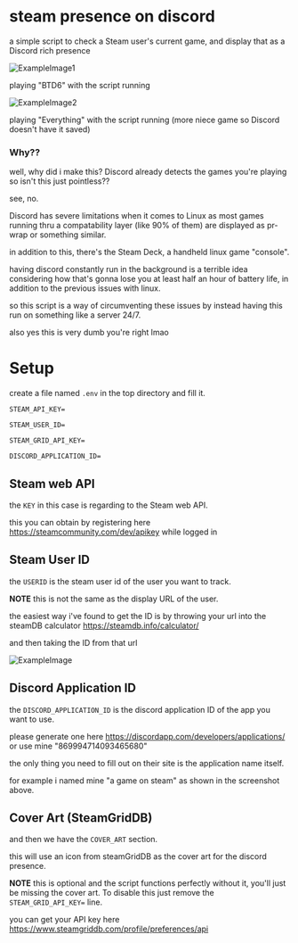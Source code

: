 # steam presence on discord

a simple script to check a Steam user's current game, and display that as a Discord rich presence

![ExampleImage1](readmeimages/example1.png)

playing "BTD6" with the script running 

![ExampleImage2](readmeimages/example2.png)

playing "Everything" with the script running (more niece game so Discord doesn't have it saved)

### Why??
well, why did i make this? Discord already detects the games you're playing so isn't this just pointless??

see, no.

Discord has severe limitations when it comes to Linux as most games running thru a compatability layer (like 90% of them) are displayed as pr-wrap or something similar.

in addition to this, there's the Steam Deck, a handheld linux game "console".

having discord constantly run in the background is a terrible idea considering how that's gonna lose you at least half an hour of battery life, in addition to the previous issues with linux.

so this script is a way of circumventing these issues by instead having this run on something like a server 24/7.

also yes this is very dumb you're right lmao

# Setup
create a file named `.env` in the top directory and fill it.
 
```
STEAM_API_KEY=

STEAM_USER_ID=

STEAM_GRID_API_KEY=

DISCORD_APPLICATION_ID=
```
## Steam web API
the `KEY` in this case is regarding to the Steam web API.

this you can obtain by registering here https://steamcommunity.com/dev/apikey while logged in

## Steam User ID
the `USERID` is the steam user id of the user you want to track.

**NOTE** this is not the same as the display URL of the user.

the easiest way i've found to get the ID is by throwing your url into the steamDB calculator https://steamdb.info/calculator/

and then taking the ID from that url

![ExampleImage](readmeimages/steamDB.png)

## Discord Application ID
the `DISCORD_APPLICATION_ID` is the discord application ID of the app you want to use.

please generate one here https://discordapp.com/developers/applications/ or use mine "869994714093465680"

the only thing you need to fill out on their site is the application name itself.

for example i named mine "a game on steam" as shown in the screenshot above.

## Cover Art (SteamGridDB)
and then we have the `COVER_ART` section.

this will use an icon from steamGridDB as the cover art for the discord presence.

**NOTE** this is optional and the script functions perfectly without it, you'll just be missing the cover art.
To disable this just remove the `STEAM_GRID_API_KEY=` line.

you can get your API key here https://www.steamgriddb.com/profile/preferences/api
